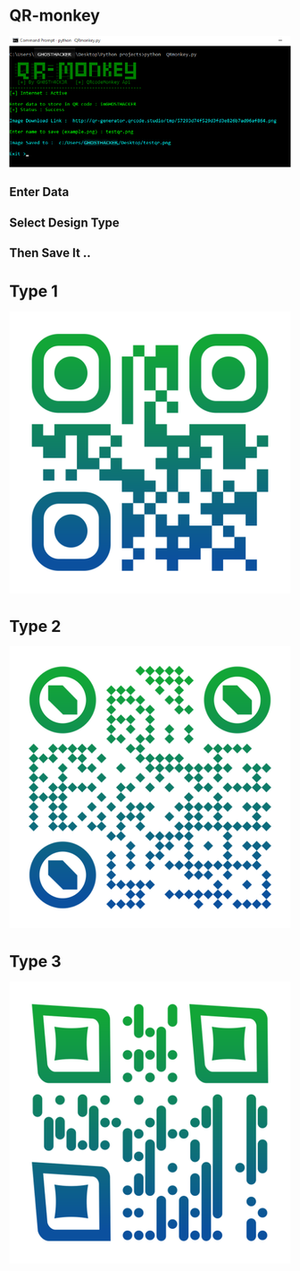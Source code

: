 <h1> QR-monkey </h1>

![screenshot](https://github.com/GH0STH4CKER/QR-monkey/blob/master/qrmonkeypython2.png?raw=true)

<h2> Enter Data </h2>
<h2> Select Design Type </h2>
<h2> Then Save It .. </h2> 

# Type 1
![screenshot](https://github.com/GH0STH4CKER/QR-monkey/blob/master/qrmType1.png?raw=true)
# Type 2
![screenshot](https://github.com/GH0STH4CKER/QR-monkey/blob/master/qrmType2.png?raw=true)
# Type 3
![screenshot](https://github.com/GH0STH4CKER/QR-monkey/blob/master/qrmType3.png?raw=true)
